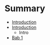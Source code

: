 # Summary

* [Introduction](README.md)
* [Introduction](readmemd.md)
   * Intro
* [Bab 1](instalasi.md)

